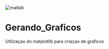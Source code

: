 


![matlab](https://user-images.githubusercontent.com/42377719/114931542-bea1c100-9e0c-11eb-97d6-01eeb8e94d96.png)
# Gerando_Graficos
Utilizaçao do matplotlib  para criaçao de graficos
